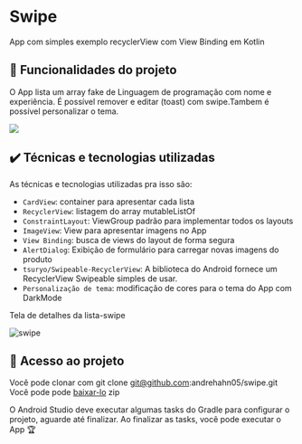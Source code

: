 # Swipe

App com simples exemplo recyclerView com View Binding em Kotlin

## 🔨 Funcionalidades do projeto

O App lista um array fake de Linguagem de programação com nome e experiência. É possível remover e editar (toast) com swipe.Tambem é possível personalizar o tema. 

![](img/swipe600.gif)

## ✔️ Técnicas e tecnologias utilizadas

As técnicas e tecnologias utilizadas pra isso são:

- `CardView`: container para apresentar cada lista
- `RecyclerView`: listagem do array mutableListOf
- `ConstraintLayout`: ViewGroup padrão para implementar todos os layouts
- `ImageView`: View para apresentar imagens no App
- `View Binding`: busca de views do layout de forma segura
- `AlertDialog`: Exibição de formulário para carregar novas imagens do produto
- `tsuryo/Swipeable-RecyclerView`: A biblioteca do Android fornece um RecyclerView Swipeable simples de usar.
- `Personalização de tema`: modificação de cores para o tema do App com DarkMode




Tela de detalhes da lista-swipe

![swipe](https://user-images.githubusercontent.com/46737586/207611068-ba56183b-097a-419e-acc4-95ca374a3b6b.gif)


## 📁 Acesso ao projeto

Você pode clonar com git clone git@github.com:andrehahn05/swipe.git
Você pode pode [baixar-lo](https://github.com/andrehahn05/swipe/archive/refs/heads/main.zip) zip

O Android Studio deve executar algumas tasks do Gradle para configurar o projeto, aguarde até finalizar. Ao finalizar as tasks, você pode executar o App 🏆 